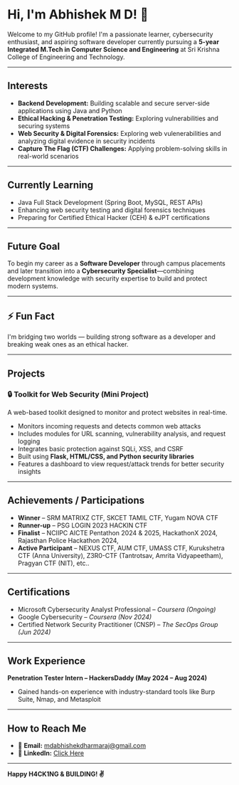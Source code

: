 # Hi, I'm Abhishek M D! 👋

Welcome to my GitHub profile! I'm a passionate learner, cybersecurity enthusiast, and aspiring software developer currently pursuing a **5-year Integrated M.Tech in Computer Science and Engineering** at Sri Krishna College of Engineering and Technology.

---

## Interests

- **Backend Development:** Building scalable and secure server-side applications using Java and Python  
- **Ethical Hacking & Penetration Testing:** Exploring vulnerabilities and securing systems  
- **Web Security & Digital Forensics:** Exploring web vulenerabilities and analyzing digital evidence in security incidents   
- **Capture The Flag (CTF) Challenges:** Applying problem-solving skills in real-world scenarios

---

## Currently Learning

- Java Full Stack Development (Spring Boot, MySQL, REST APIs)
- Enhancing web security testing and digital forensics techniques
- Preparing for Certified Ethical Hacker (CEH) & eJPT certifications

---

## Future Goal

To begin my career as a **Software Developer** through campus placements and later transition into a **Cybersecurity Specialist**—combining development knowledge with security expertise to build and protect modern systems.

---

## ⚡ Fun Fact

I'm bridging two worlds — building strong software as a developer and breaking weak ones as an ethical hacker.

---

## Projects

### 🔒 Toolkit for Web Security (Mini Project)
A web-based toolkit designed to monitor and protect websites in real-time.

- Monitors incoming requests and detects common web attacks
- Includes modules for URL scanning, vulnerability analysis, and request logging
- Integrates basic protection against SQLi, XSS, and CSRF
- Built using **Flask, HTML/CSS, and Python security libraries**
- Features a dashboard to view request/attack trends for better security insights

---

## Achievements / Participations

- **Winner** – SRM MATRIXZ CTF, SKCET TAMIL CTF, Yugam NOVA CTF
- **Runner-up** – PSG LOGIN 2023 HACKIN CTF
- **Finalist** – NCIIPC AICTE Pentathon 2024 & 2025, HackathonX 2024, Rajasthan Police Hackathon 2024, 
- **Active Participant** – NEXUS CTF, AUM CTF, UMASS CTF, Kurukshetra CTF (Anna University), Z3R0-CTF (Tantrotsav, Amrita Vidyapeetham), Pragyan CTF (NIT), etc..

---

## Certifications

- Microsoft Cybersecurity Analyst Professional – _Coursera (Ongoing)_
- Google Cybersecurity – _Coursera (Nov 2024)_
- Certified Network Security Practitioner (CNSP) – _The SecOps Group (Jun 2024)_

---

## Work Experience

**Penetration Tester Intern – HackersDaddy (May 2024 – Aug 2024)**   
- Gained hands-on experience with industry-standard tools like Burp Suite, Nmap, and Metasploit

---

## How to Reach Me

- 📧 **Email:** mdabhishekdharmaraj@gmail.com
- 🔗 **LinkedIn:** [Click Here](https://linkedin.com/in/abhishek-md)

---

**Happy H4CK1NG & BUILDING! ✌️**
